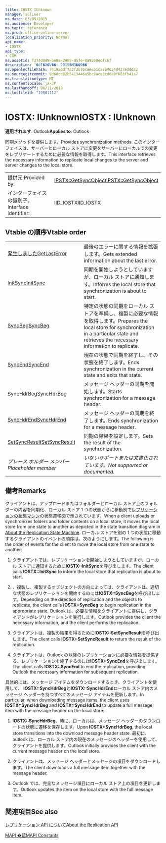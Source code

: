 ```yaml
---
title: IOSTX IUnknown
manager: soliver
ms.date: 03/09/2015
ms.audience: Developer
ms.topic: reference
ms.prod: office-online-server
localization_priority: Normal
api_name:
- IOSTX
api_type:
- COM
ms.assetid: f374d8d9-be8e-2489-d5fe-8a92e0ecfc6f
description: '�ŏI�X�V��: 2015�N3��9��'
ms.openlocfilehash: 7419a0df7a2f3b76caeeb1ca564624d437eddd52
ms.sourcegitcommit: 9d60cd82b5413446e5bc8ace2cd689f683fb41a7
ms.translationtype: MT
ms.contentlocale: ja-JP
ms.lasthandoff: 06/11/2018
ms.locfileid: "19801112"
---
```

# <a name="iostx--iunknown"></a><span data-ttu-id="f2709-103">IOSTX: IUnknown</span><span class="sxs-lookup"><span data-stu-id="f2709-103">IOSTX : IUnknown</span></span>

  
  
<span data-ttu-id="f2709-104">**適用されます**: Outlook</span><span class="sxs-lookup"><span data-stu-id="f2709-104">**Applies to**: Outlook</span></span> 
  
<span data-ttu-id="f2709-105">同期メソッドを提供します。</span><span class="sxs-lookup"><span data-stu-id="f2709-105">Provides synchronization methods.</span></span> <span data-ttu-id="f2709-106">このインターフェイスは、サーバーとローカル ストアに変更をサーバーにローカルでの変更をレプリケートするために必要な情報を取得します。</span><span class="sxs-lookup"><span data-stu-id="f2709-106">This interface retrieves the necessary information to replicate local changes to the server and server changes to the local store.</span></span>
  
|||
|:-----|:-----|
|<span data-ttu-id="f2709-107">提供元:</span><span class="sxs-lookup"><span data-stu-id="f2709-107">Provided by:</span></span>  <br/> |[<span data-ttu-id="f2709-108">IPSTX::GetSyncObject</span><span class="sxs-lookup"><span data-stu-id="f2709-108">IPSTX::GetSyncObject</span></span>](iostx-setsyncresult.md) <br/> |
|<span data-ttu-id="f2709-109">インターフェイスの識別子。</span><span class="sxs-lookup"><span data-stu-id="f2709-109">Interface identifier:</span></span>  <br/> |<span data-ttu-id="f2709-110">IID_IOSTX</span><span class="sxs-lookup"><span data-stu-id="f2709-110">IID_IOSTX</span></span>  <br/> |
   
## <a name="vtable-order"></a><span data-ttu-id="f2709-111">Vtable の順序</span><span class="sxs-lookup"><span data-stu-id="f2709-111">Vtable order</span></span>

|||
|:-----|:-----|
|[<span data-ttu-id="f2709-112">発生しました</span><span class="sxs-lookup"><span data-stu-id="f2709-112">GetLastError</span></span>](iostx-getlasterror.md) <br/> |<span data-ttu-id="f2709-113">最後のエラーに関する情報を拡張します。</span><span class="sxs-lookup"><span data-stu-id="f2709-113">Gets extended information about the last error.</span></span>  <br/> |
|[<span data-ttu-id="f2709-114">InitSync</span><span class="sxs-lookup"><span data-stu-id="f2709-114">InitSync</span></span>](iostx-initsync.md) <br/> |<span data-ttu-id="f2709-115">同期を開始しようとしていますが、ローカル ストアに通知します。</span><span class="sxs-lookup"><span data-stu-id="f2709-115">Informs the local store that synchronization is about to start.</span></span>  <br/> |
|[<span data-ttu-id="f2709-116">SyncBeg</span><span class="sxs-lookup"><span data-stu-id="f2709-116">SyncBeg</span></span>](iostx-syncbeg.md) <br/> |<span data-ttu-id="f2709-117">特定の状態の同期をローカル ストアを準備し、複製に必要な情報を取得します。</span><span class="sxs-lookup"><span data-stu-id="f2709-117">Prepares the local store for synchronization in a particular state and retrieves the necessary information to replicate.</span></span>  <br/> |
|[<span data-ttu-id="f2709-118">SyncEnd</span><span class="sxs-lookup"><span data-stu-id="f2709-118">SyncEnd</span></span>](iostx-syncend.md) <br/> |<span data-ttu-id="f2709-119">現在の状態で同期を終了し、その状態を終了します。</span><span class="sxs-lookup"><span data-stu-id="f2709-119">Ends synchronization in the current state and exits that state.</span></span>  <br/> |
|[<span data-ttu-id="f2709-120">SyncHdrBeg</span><span class="sxs-lookup"><span data-stu-id="f2709-120">SyncHdrBeg</span></span>](iostx-synchdrbeg.md) <br/> |<span data-ttu-id="f2709-121">メッセージ ヘッダーの同期を開始します。</span><span class="sxs-lookup"><span data-stu-id="f2709-121">Starts synchronization for a message header.</span></span>  <br/> |
|[<span data-ttu-id="f2709-122">SyncHdrEnd</span><span class="sxs-lookup"><span data-stu-id="f2709-122">SyncHdrEnd</span></span>](iostx-synchdrend.md) <br/> |<span data-ttu-id="f2709-123">メッセージ ヘッダーの同期を終了します。</span><span class="sxs-lookup"><span data-stu-id="f2709-123">Ends synchronization for a message header.</span></span>  <br/> |
|[<span data-ttu-id="f2709-124">SetSyncResult</span><span class="sxs-lookup"><span data-stu-id="f2709-124">SetSyncResult</span></span>](iostx-setsyncresult.md) <br/> |<span data-ttu-id="f2709-125">同期の結果を設定します。</span><span class="sxs-lookup"><span data-stu-id="f2709-125">Sets the result of the synchronization.</span></span>  <br/> |
| <span data-ttu-id="f2709-126">*プレース ホルダー メンバー*</span><span class="sxs-lookup"><span data-stu-id="f2709-126">*Placeholder member*</span></span>  <br/> | <span data-ttu-id="f2709-127">*いないサポートまたは文書化されています。*</span><span class="sxs-lookup"><span data-stu-id="f2709-127">*Not supported or documented.*</span></span>  <br/> |
   
## <a name="remarks"></a><span data-ttu-id="f2709-128">備考</span><span class="sxs-lookup"><span data-stu-id="f2709-128">Remarks</span></span>

<span data-ttu-id="f2709-129">クライアントは、アップロードまたはフォルダーとローカル ストア上のフォルダーの内容を同期化、ローカル ストア 1 つの状態からに移動別で[レプリケーションの状態マシン](about-the-replication-state-machine.md)の状態遷移図で示されています。</span><span class="sxs-lookup"><span data-stu-id="f2709-129">When a client uploads or synchronizes folders and folder contents on a local store, it moves the local store from one state to another as depicted in the state transition diagram in [About the Replication State Machine](about-the-replication-state-machine.md).</span></span> <span data-ttu-id="f2709-130">ローカル ストアを別の 1 つの状態に移動するクライアントのイベントの順序は、次のようにします。</span><span class="sxs-lookup"><span data-stu-id="f2709-130">The following is the order of events for the client to move the local store from one state to another:</span></span>
  
1. <span data-ttu-id="f2709-131">クライアントでは、レプリケーションを開始しようとしていますが、ローカル ストアに通知するために**IOSTX::InitSync**を呼び出します。</span><span class="sxs-lookup"><span data-stu-id="f2709-131">The client calls **IOSTX::InitSync** to inform the local store that replication is about to start.</span></span> 
    
2. <span data-ttu-id="f2709-132">、複製し、複製するオブジェクトの方向によっては、クライアントは、適切な状態のレプリケーションを開始するのには**IOSTX::SyncBeg**を呼び出します。</span><span class="sxs-lookup"><span data-stu-id="f2709-132">Depending on the direction of replication and the objects to replicate, the client calls **IOSTX::SyncBeg** to begin replication in the appropriate state.</span></span> <span data-ttu-id="f2709-133">Outlook は、必要な情報をクライアントに提供し、クライアントがレプリケーションを実行します。</span><span class="sxs-lookup"><span data-stu-id="f2709-133">Outlook provides the client the necessary information, and the client performs the replication.</span></span> 
    
3. <span data-ttu-id="f2709-134">クライアントは、複製の結果を得るために**IOSTX::SetSyncResult**を呼び出します。</span><span class="sxs-lookup"><span data-stu-id="f2709-134">The client calls **IOSTX::SetSyncResult** to return the result of the replication.</span></span> 
    
4. <span data-ttu-id="f2709-135">クライアントは、Outlook の以降のレプリケーションに必要な情報を提供する、レプリケーションを終了するのには**IOSTX::SyncEnd**を呼び出します。</span><span class="sxs-lookup"><span data-stu-id="f2709-135">The client calls **IOSTX::SyncEnd** to end the replication, providing Outlook the necessary information for subsequent replication.</span></span> 
    
<span data-ttu-id="f2709-136">具体的には、メッセージ アイテムをダウンロードするとき、クライアントを使用して、 **IOSTX::SyncHdrBeg**と**IOSTX::SyncHdrEnd**ローカル ストア内のメッセージ ヘッダーを持つすべてのメッセージ アイテムを更新します。</span><span class="sxs-lookup"><span data-stu-id="f2709-136">In particular, when downloading message items, the client uses **IOSTX::SyncHdrBeg** and **IOSTX::SyncHdrEnd** to update a full message item with the message header on the local store:</span></span> 
  
1. <span data-ttu-id="f2709-137">**IOSTX::SyncHdrBeg**、時に、ローカルは、メッセージ ヘッダーのダウンロードの状態に遷移を保存します。</span><span class="sxs-lookup"><span data-stu-id="f2709-137">Upon **IOSTX::SyncHdrBeg**, the local store transitions into the download message header state.</span></span> <span data-ttu-id="f2709-138">最初に、outlook は、ローカル ストア内の現在のメッセージのヘッダーを使用して、クライアントを提供します。</span><span class="sxs-lookup"><span data-stu-id="f2709-138">Outlook initially provides the client with the current message header on the local store.</span></span>
    
2. <span data-ttu-id="f2709-139">クライアントは、メッセージ ヘッダーとメッセージの項目をダウンロードします。</span><span class="sxs-lookup"><span data-stu-id="f2709-139">The client downloads a full message item together with the message header.</span></span>
    
3. <span data-ttu-id="f2709-140">Outlook では、完全なメッセージ項目にローカル ストア上の項目を更新します。</span><span class="sxs-lookup"><span data-stu-id="f2709-140">Outlook updates the item on the local store with the full message item.</span></span>
    
## <a name="see-also"></a><span data-ttu-id="f2709-141">関連項目</span><span class="sxs-lookup"><span data-stu-id="f2709-141">See also</span></span>



[<span data-ttu-id="f2709-142">レプリケーション API について</span><span class="sxs-lookup"><span data-stu-id="f2709-142">About the Replication API</span></span>](about-the-replication-api.md)
  
[<span data-ttu-id="f2709-143">MAPI �萔</span><span class="sxs-lookup"><span data-stu-id="f2709-143">MAPI Constants</span></span>](mapi-constants.md)

